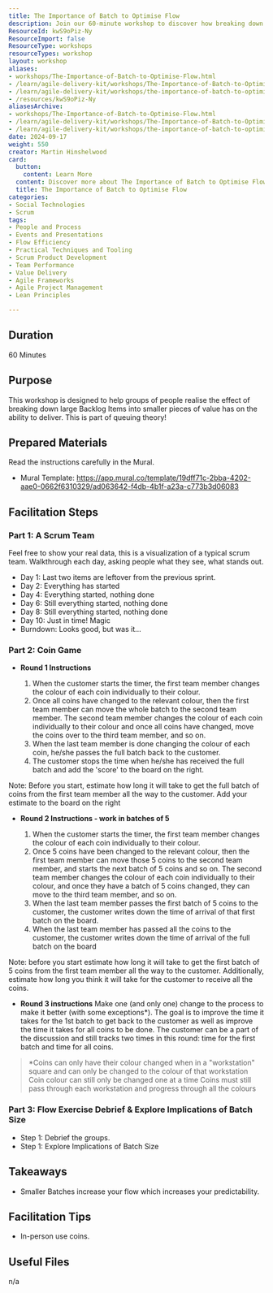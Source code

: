 ```yaml
---
title: The Importance of Batch to Optimise Flow
description: Join our 60-minute workshop to discover how breaking down large Backlog Items into smaller pieces enhances delivery and flow. Explore queuing theory in action!
ResourceId: kwS9oPiz-Ny
ResourceImport: false
ResourceType: workshops
resourceTypes: workshop
layout: workshop
aliases:
- workshops/The-Importance-of-Batch-to-Optimise-Flow.html
- /learn/agile-delivery-kit/workshops/The-Importance-of-Batch-to-Optimise-Flow
- /learn/agile-delivery-kit/workshops/the-importance-of-batch-to-optimise-flow/
- /resources/kwS9oPiz-Ny
aliasesArchive:
- workshops/The-Importance-of-Batch-to-Optimise-Flow.html
- /learn/agile-delivery-kit/workshops/The-Importance-of-Batch-to-Optimise-Flow
- /learn/agile-delivery-kit/workshops/the-importance-of-batch-to-optimise-flow/
date: 2024-09-17
weight: 550
creator: Martin Hinshelwood
card:
  button:
    content: Learn More
  content: Discover more about The Importance of Batch to Optimise Flow and how it can help you in your Agile journey!
  title: The Importance of Batch to Optimise Flow
categories:
- Social Technologies
- Scrum
tags:
- People and Process
- Events and Presentations
- Flow Efficiency
- Practical Techniques and Tooling
- Scrum Product Development
- Team Performance
- Value Delivery
- Agile Frameworks
- Agile Project Management
- Lean Principles

---
```

## Duration

60 Minutes

## Purpose

This workshop is designed to help groups of people realise the effect of breaking down large Backlog Items into smaller pieces of value has on the ability to deliver. This is part of queuing theory!

## Prepared Materials

Read the instructions carefully in the Mural.

- Mural Template: https://app.mural.co/template/19dff71c-2bba-4202-aae0-0662f6310329/ad063642-f4db-4b1f-a23a-c773b3d06083

## Facilitation Steps

### Part 1: A Scrum Team

Feel free to show your real data, this is a visualization of a typical scrum team. Walkthrough each day, asking people what they see, what stands out.

- Day 1: Last two items are leftover from the previous sprint.
- Day 2: Everything has started
- Day 4: Everything started, nothing done
- Day 6: Still everything started, nothing done
- Day 8: Still everything started, nothing done
- Day 10: Just in time! Magic
- Burndown: Looks good, but was it...

### Part 2: Coin Game

- **Round 1 Instructions**

  1.  When the customer starts the timer, the first team member changes the colour of each coin individually to their colour.
  2.  Once all coins have changed to the relevant colour, then the first team member can move the whole batch to the second team member. The second team member changes the colour of each coin individually to their colour and once all coins have changed, move the coins over to the third team member, and so on.
  3.  When the last team member is done changing the colour of each coin, he/she passes the full batch back to the customer.
  4.  The customer stops the time when he/she has received the full batch and add the 'score' to the board on the right.

Note: Before you start, estimate how long it will take to get the full batch of coins from the first team member all the way to the customer. Add your estimate to the board on the right

- **Round 2 Instructions - work in batches of 5**

  1.  When the customer starts the timer, the first team member changes the colour of each coin individually to their colour.
  2.  Once 5 coins have been changed to the relevant colour, then the first team member can move those 5 coins to the second team member, and starts the next batch of 5 coins and so on. The second team member changes the colour of each coin individually to their colour, and once they have a batch of 5 coins changed, they can move to the third team member, and so on.
  3.  When the last team member passes the first batch of 5 coins to the customer, the customer writes down the time of arrival of that first batch on the board.
  4.  When the last team member has passed all the coins to the customer, the customer writes down the time of arrival of the full batch on the board

Note: before you start estimate how long it will take to get the first batch of 5 coins from the first team member all the way to the customer. Additionally, estimate how long you think it will take for the customer to receive all the coins.

- **Round 3 instructions**
  Make one (and only one) change to the process to make it better (with some exceptions\*). The goal is to improve the time it takes for the 1st batch to get back to the customer as well as improve the time it takes for all coins to be done. The customer can be a part of the discussion and still tracks two times in this round: time for the first batch and time for all coins.

> \*Coins can only have their colour changed when in a "workstation" square and can only be changed to the colour of that workstation
> Coin colour can still only be changed one at a time
> Coins must still pass through each workstation and progress through all the colours

### Part 3: Flow Exercise Debrief & Explore Implications of Batch Size

- Step 1: Debrief the groups.
- Step 1: Explore Implications of Batch Size

## Takeaways

- Smaller Batches increase your flow which increases your predictability.

## Facilitation Tips

- In-person use coins.

## Useful Files

n/a
